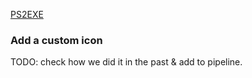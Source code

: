 [PS2EXE](https://github.com/MScholtes/PS2EXE)

### Add a custom icon

TODO: check how we did it in the past & add to pipeline.